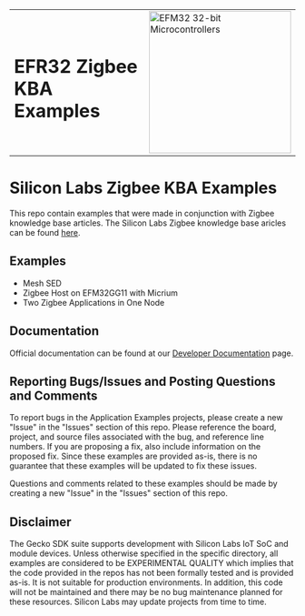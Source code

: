 <table border="0">
  <tr>
    <td align="left" valign="middle">
    <h1>EFR32 Zigbee KBA Examples</h1>
  </td>
  <td align="left" valign="middle">
    <a href="https://www.silabs.com/wireless/zigbee">
      <img src="http://pages.silabs.com/rs/634-SLU-379/images/WGX-transparent.png"  title="Silicon Labs Gecko and Wireless Gecko MCUs" alt="EFM32 32-bit Microcontrollers" width="250"/>
    </a>
  </td>
  </tr>
</table>

# Silicon Labs Zigbee KBA Examples #

This repo contain examples that were made in conjunction with Zigbee knowledge base articles. The Silicon Labs Zigbee knowledge base aricles can be found [here](https://www.silabs.com/community/wireless/zigbee-and-thread/knowledge-base).

## Examples ##

- Mesh SED
- Zigbee Host on EFM32GG11 with Micrium
- Two Zigbee Applications in One Node

## Documentation ##

Official documentation can be found at our [Developer Documentation](https://docs.silabs.com/zigbee/latest/) page.

## Reporting Bugs/Issues and Posting Questions and Comments ##

To report bugs in the Application Examples projects, please create a new "Issue" in the "Issues" section of this repo. Please reference the board, project, and source files associated with the bug, and reference line numbers. If you are proposing a fix, also include information on the proposed fix. Since these examples are provided as-is, there is no guarantee that these examples will be updated to fix these issues.

Questions and comments related to these examples should be made by creating a new "Issue" in the "Issues" section of this repo.

## Disclaimer ##

The Gecko SDK suite supports development with Silicon Labs IoT SoC and module devices. Unless otherwise specified in the specific directory, all examples are considered to be EXPERIMENTAL QUALITY which implies that the code provided in the repos has not been formally tested and is provided as-is.  It is not suitable for production environments.  In addition, this code will not be maintained and there may be no bug maintenance planned for these resources. Silicon Labs may update projects from time to time.